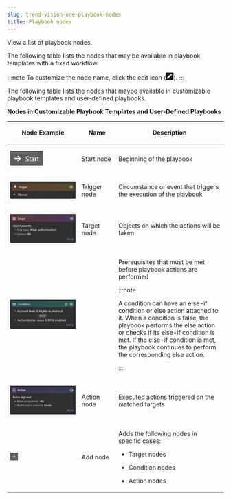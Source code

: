 ```yaml
---
slug: trend-vision-one-playbook-nodes
title: Playbook nodes
---
```


View a list of playbook nodes.

The following table lists the nodes that may be available in playbook templates with a fixed workflow.

:::note
To customize the node name, click the edit icon (![](/images/edit=6bab3fa2-ec74-4134-97fb-784f64900103.webp)).
:::

The following table lists the nodes that maybe available in customizable playbook templates and user-defined playbooks.

**Nodes in Customizable Playbook Templates and User-Defined Playbooks**

<table>
<colgroup>
<col style="width: 33%" />
<col style="width: 17%" />
<col style="width: 50%" />
</colgroup>
<thead>
<tr>
<th><p>Node Example</p></th>
<th><p>Name</p></th>
<th><p>Description</p></th>
</tr>
</thead>
<tbody>
<tr>
<td><p><img src="./images/start=20230317092020.webp" /></p></td>
<td><p>Start node</p></td>
<td><p>Beginning of the playbook</p></td>
</tr>
<tr>
<td><p><img src="./images/trigger=bb7093ad-8f13-4a7b-8138-595c73eb3f03.webp" /></p></td>
<td><p>Trigger node</p></td>
<td><p>Circumstance or event that triggers the execution of the playbook</p></td>
</tr>
<tr>
<td><p><img src="./images/target=91d0a874-3ff0-4792-bed5-bbd113e85643.webp" /></p></td>
<td><p>Target node</p></td>
<td><p>Objects on which the actions will be taken</p></td>
</tr>
<tr>
<td><p><img src="./images/condition_2=6eaa038c-df89-44d9-98f0-3604d2d3d74c.webp" /></p></td>
<td> </td>
<td><p>Prerequisites that must be met before playbook actions are performed</p>


:::note

<p>A condition can have an else-if condition or else action attached to it. When a condition is false, the playbook performs the else action or checks if its else-if condition is met. If the else-if condition is met, the playbook continues to perform the corresponding else action.</p>


:::

</td>
</tr>
<tr>
<td><p><img src="./images/action_2=e664b571-e23e-4cdd-adb2-18f9fb5d8905.webp" /></p></td>
<td><p>Action node</p></td>
<td><p>Executed actions triggered on the matched targets</p></td>
</tr>
<tr>
<td><p><img src="./images/plus_icon=e074b462-87df-4630-ab7f-552d598013d7.webp" /></p></td>
<td><p>Add node</p></td>
<td><p>Adds the following nodes in specific cases:</p>
<ul>
<li><p>Target nodes</p></li>
<li><p>Condition nodes</p></li>
<li><p>Action nodes</p></li>
</ul></td>
</tr>
</tbody>
</table>
